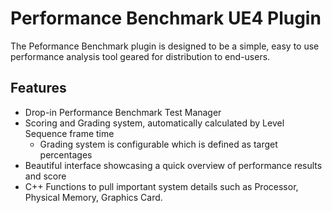 # Performance Benchmark UE4 Plugin

The Peformance Benchmark plugin is designed to be a simple, easy to use performance analysis tool geared for distribution to end-users.

## Features

- Drop-in Performance Benchmark Test Manager
- Scoring and Grading system, automatically calculated by Level Sequence frame time
	- Grading system is configurable which is defined as target percentages
- Beautiful interface showcasing a quick overview of performance results and score
- C++ Functions to pull important system details such as Processor, Physical Memory, Graphics Card.